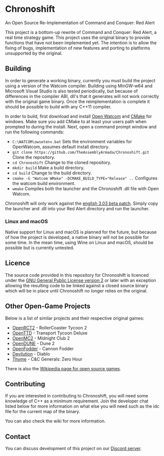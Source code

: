 # Chronoshift

An Open Source Re-Implementation of Command and Conquer: Red Alert

This project is a bottom-up rewrite of Command and Conquer: Red Alert, a real time
strategy game.
This project uses the original binary to provide functions that have not been implemented yet.
The intention is to allow the fixing of bugs, implementation of new
features and porting to platforms unsupported by the original.

## Building

In order to generate a working binary, currently you must build the project using
a version of the Watcom compiler. Building using MinGW-w64 and Microsoft Visual Studio
is also tested periodically, but because of differences in the compiler ABI, dll's that it generates
will not work correctly with the original game binary. Once the reimplementation is complete
it should be possible to build with any C++11 compiler.
 
In order to build, first download and install [Open Watcom](http://openwatcom.org/download.php) and [CMake](https://cmake.org/download/) for windows.
Make sure you add CMake to at least your users path when prompted to during the install.
Next, open a command prompt window and run the following commands:

* `C:\WATCOM\owsetenv.bat` Sets the environment variables for OpenWatcom, assumes default install directory.
* `git clone https://github.com/TheAssemblyArmada/Chronoshift.git` Clone the repository.
* `cd Chronoshift` Change to the cloned repository.
* `mkdir build` Make a build directory.
* `cd build` Change to the build directory.
* `cmake -G "Watcom WMake" -DCMAKE_BUILD_TYPE="Release" ..` Configures the watcom build environment.
* `wmake` Compiles both the launcher and the Chronoshift .dll file with Open Watcom.

Chronoshift will only work against the [english 3.03 beta patch](http://nyerguds.arsaneus-design.com/cncstuff/patches/ra1/ra303eng.zip).
Simply copy the launcher and .dll into your Red Alert directory and run the launcher.

### Linux and macOS

Native support for Linux and macOS is planned for the future, but because of how
the project is developed, a native binary will not be possible for some time.
In the mean time, using Wine on Linux and macOS, should be possible but
is currently untested.

## Licence

The source code provided in this repository for
Chronoshift is licenced under the [GNU General Public License version 2](https://www.gnu.org/licenses/old-licenses/gpl-2.0.html)
or later with an exception allowing the resulting code to be linked against a closed source
binary which will be in place until Chronoshift no longer relies on the original.

## Other Open-Game Projects

Below is a list of similar projects and their respective original games:

 * [OpenRCT2](https://github.com/OpenRCT2/OpenRCT2) - RollerCoaster Tycoon 2
 * [OpenTTD](https://www.openttd.org/) - Transport Tycoon Deluxe
 * [OpenMC2](https://github.com/LRFLEW/OpenMC2) - Midnight Club 2
 * [OpenDUNE](https://github.com/OpenDUNE/OpenDUNE) - Dune 2
 * [OpenFodder](https://github.com/OpenFodder/openfodder) - Cannon Fodder
 * [Devilution](https://github.com/diasurgical/devilution) - Diablo
 * [Thyme](https://github.com/TheAssemblyArmada/Thyme) - C&C Generals: Zero Hour

There is also the [Wikipedia page for open source games](https://en.wikipedia.org/wiki/List_of_open-source_video_games).

## Contributing

If you are interested in contributing to Chronoshift, you will need some knowledge of C++ as a minimum requirement. Join the developer chat listed below for more information on what else you will need such as the idc file for the current map of the binary.

You can also check the wiki for more information.

## Contact

You can discuss development of this project on our [Discord server](https://discord.gg/UnWK2Tw).